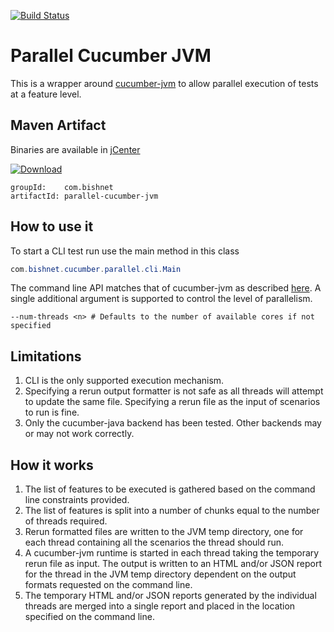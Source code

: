 [![Build Status](https://travis-ci.org/djb61/parallel-cucumber-jvm.svg?branch=master)](https://travis-ci.org/djb61/parallel-cucumber-jvm)
# Parallel Cucumber JVM
This is a wrapper around [cucumber-jvm](https://github.com/cucumber/cucumber-jvm) to allow parallel execution of tests at a feature level.

## Maven Artifact
Binaries are available in [jCenter](https://bintray.com/bintray/jcenter?filterByPkgName=parallel-cucumber-jvm)

[ ![Download](https://api.bintray.com/packages/djb61/maven/parallel-cucumber-jvm/images/download.svg) ](https://bintray.com/djb61/maven/parallel-cucumber-jvm/_latestVersion)
```
groupId:    com.bishnet
artifactId: parallel-cucumber-jvm 
```

## How to use it
To start a CLI test run use the main method in this class
``` java
com.bishnet.cucumber.parallel.cli.Main
```
The command line API matches that of cucumber-jvm as described [here](https://raw.githubusercontent.com/cucumber/cucumber-jvm/v1.2.2/core/src/main/resources/cucumber/api/cli/USAGE.txt).
A single additional argument is supported to control the level of parallelism.
```
--num-threads <n> # Defaults to the number of available cores if not specified
```

## Limitations
1. CLI is the only supported execution mechanism.
2. Specifying a rerun output formatter is not safe as all threads will attempt to update the same file. Specifying a rerun file as the input of scenarios to run is fine.
3. Only the cucumber-java backend has been tested. Other backends may or may not work correctly.

## How it works
1. The list of features to be executed is gathered based on the command line constraints provided.
2. The list of features is split into a number of chunks equal to the number of threads required.
3. Rerun formatted files are written to the JVM temp directory, one for each thread containing all the scenarios the thread should run.
4. A cucumber-jvm runtime is started in each thread taking the temporary rerun file as input. The output is written to an HTML and/or JSON report for the thread in the JVM temp directory dependent on the output formats requested on the command line.
5. The temporary HTML and/or JSON reports generated by the individual threads are merged into a single report and placed in the location specified on the command line.
